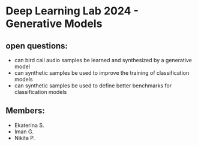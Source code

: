 # Deep Learning Lab 2024 - Generative Models 
## open questions:
- can bird call audio samples be learned and synthesized by a generative model
- can synthetic samples be used to improve the training of classification models
- can synthetic samples be used to define better benchmarks for classification models
  
## Members:
- Ekaterina S.
- Iman G.
- Nikita P.
